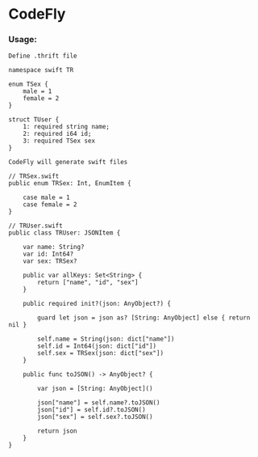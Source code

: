 # CodeFly
### Usage:

	Define .thrift file
	
	namespace swift TR

	enum TSex {
	    male = 1
	    female = 2
	}
	
	struct TUser {
	    1: required string name;
	    2: required i64 id;
	    3: required TSex sex
	}
	
	CodeFly will generate swift files
	
	// TRSex.swift
	public enum TRSex: Int, EnumItem {
    
	    case male = 1 
	    case female = 2 
	}
	
	// TRUser.swift
	public class TRUser: JSONItem {
    
	    var name: String?
	    var id: Int64?
	    var sex: TRSex?
	    
	    public var allKeys: Set<String> {
	        return ["name", "id", "sex"]
	    } 
	
	    public required init?(json: AnyObject?) {
	
	        guard let json = json as? [String: AnyObject] else { return nil }
	        
	        self.name = String(json: dict["name"])
	        self.id = Int64(json: dict["id"])
	        self.sex = TRSex(json: dict["sex"])
	    }
	
	    public func toJSON() -> AnyObject? {
	
	        var json = [String: AnyObject]()
	        
	        json["name"] = self.name?.toJSON()
	        json["id"] = self.id?.toJSON()
	        json["sex"] = self.sex?.toJSON()
	
	        return json
	    }
	}
	
	